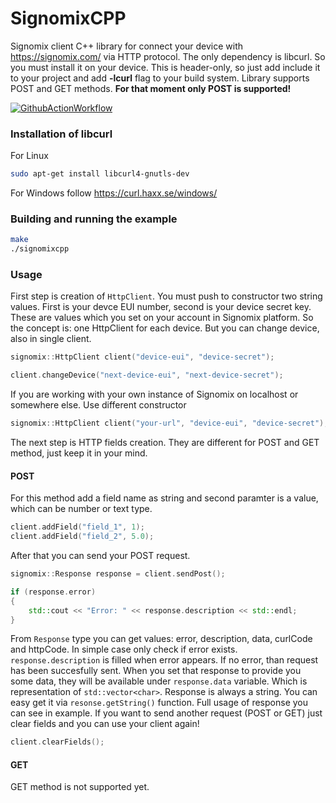 # SignomixCPP
Signomix client C++ library for connect your device with https://signomix.com/ via HTTP protocol. The only dependency is libcurl. So you must install it on your device. This is header-only, so just add include it to your project and add **-lcurl** flag to your build system. Library supports POST and GET methods.
**For that moment only POST is supported!**

[![GithubActionWorkflow](https://github.com/actions/setup-dotnet/workflows/Main%20workflow/badge.svg)](https://github.com/gskorupa/SignomixCPP/actions)

### Installation of libcurl
For Linux
```bash
sudo apt-get install libcurl4-gnutls-dev
```
For Windows follow https://curl.haxx.se/windows/

### Building and running the example
```bash
make
./signomixcpp
```

### Usage
First step is creation of `HttpClient`. You must push to constructor two string values. First is your devce EUI number, second is your device secret key. These are values which you set on your account in Signomix platform. So the concept is: one HttpClient for each device. But you can change device, also in single client.
```c++
signomix::HttpClient client("device-eui", "device-secret");

client.changeDevice("next-device-eui", "next-device-secret");
```
If you are working with your own instance of Signomix on localhost or somewhere else. Use different constructor
```c++
signomix::HttpClient client("your-url", "device-eui", "device-secret");
```
The next step is HTTP fields creation. They are different for POST and GET method, just keep it in your mind.

#### POST
For this method add a field name as string and second paramter is a value, which can be number or text type.
```c++
client.addField("field_1", 1);
client.addField("field_2", 5.0);
```
After that you can send your POST request.
```c++
signomix::Response response = client.sendPost();

if (response.error)
{
    std::cout << "Error: " << response.description << std::endl;
}
```
From `Response` type you can get values: error, description, data, curlCode and httpCode. In simple case only check if error exists. `response.description` is filled when error appears. If no error, than request has been succesfully sent. When you set that response to provide you some data, they will be available under `response.data` variable. Which is representation of `std::vector<char>`.  Response is always a string. You can easy get it via `resonse.getString()` function. Full usage of response you can see in example. If you want to send another request (POST or GET) just clear fields and you can use your client again!
```c++
client.clearFields();
```

#### GET
GET method is not supported yet.
